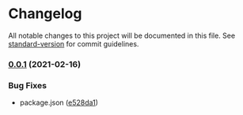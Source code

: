 # Changelog

All notable changes to this project will be documented in this file. See [standard-version](https://github.com/conventional-changelog/standard-version) for commit guidelines.

### [0.0.1](https://github.com/TWAICE/node-kinesis-producer/compare/v1.1.0...v0.0.1) (2021-02-16)


### Bug Fixes

* package.json ([e528da1](https://github.com/TWAICE/node-kinesis-producer/commit/e528da182b1be66395d08189a67b83e7cc7c8455))
